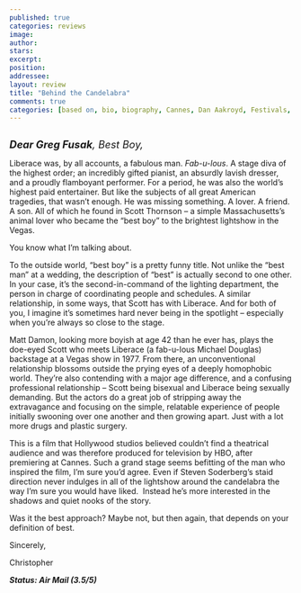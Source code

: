 ```yaml
---
published: true
categories: reviews
image:
author: 
stars: 
excerpt: 
position: 
addressee: 
layout: review
title: "Behind the Candelabra"
comments: true
categories: [based on, bio, biography, Cannes, Dan Aakroyd, Festivals, HBO, inspired by, Liberace, Matt Damon, Michael Douglas, Rob Lowe, True based]
---
```

<div><p><span class="full-image-block ssNonEditable"><span><a href="/letters/2013/5/29/behind-the-candelabra.html"><img src="http://static.squarespace.com/static/5005f6bcc4aa41161b33e89e/5329cf1fe4b07c068ebf74de/5329cf1fe4b07c068ebf7845/1369832357277/Behind%20the%20Candelabra.jpg" alt="" /></a></span></span></p>
<p><span style="font-size:130%;"><em><strong>Dear Greg Fusak</strong>, Best Boy,</em></span></p>
<p>Liberace was, by all accounts, a fabulous man. <em>Fab-u-lous</em>. A stage diva of the highest order; an incredibly gifted pianist, an absurdly lavish dresser, and a proudly flamboyant performer. For a period, he was also the world&rsquo;s highest paid entertainer. But like the subjects of all great American tragedies, that wasn&rsquo;t enough. He was missing something. A lover. A friend. A son. All of which he found in Scott Thornson &ndash; a simple Massachusetts&rsquo;s animal lover who became the &ldquo;best boy&rdquo; to the brightest lightshow in the Vegas.</p>
<p>You know what I&rsquo;m talking about.&nbsp;</p>
<p>To the outside world, &ldquo;best boy&rdquo; is a pretty funny title. Not unlike the &ldquo;best man&rdquo; at a wedding, the description of &ldquo;best&rdquo; is actually second to one other. In your case, it&rsquo;s the second-in-command of the lighting department, the person in charge of coordinating people and schedules. A similar relationship, in some ways, that Scott has with Liberace. And for both of you, I imagine it&rsquo;s sometimes hard never being in the spotlight &ndash; especially when you&rsquo;re always so close to the stage.</p>
<p>Matt Damon, looking more boyish at age 42 than he ever has, plays the doe-eyed Scott who meets Liberace (a fab-u-lous Michael Douglas) backstage at a Vegas show in 1977. From there, an unconventional relationship blossoms outside the prying eyes of a deeply homophobic world. They&rsquo;re also contending with a major age difference, and a confusing professional relationship &ndash; Scott being bisexual and Liberace being sexually demanding. But the actors do a great job of stripping away the extravagance and focusing on the simple, relatable experience of people initially swooning over one another and then growing apart. Just with a lot more drugs and plastic surgery.</p>
<p>This is a film that Hollywood studios believed couldn&rsquo;t find a theatrical audience and was therefore produced for television by HBO, after premiering at Cannes. Such a grand stage seems befitting of the man who inspired the film, I&rsquo;m sure you&rsquo;d agree. Even if Steven Soderberg&rsquo;s staid direction never indulges in all of the lightshow around the candelabra the way I&rsquo;m sure you would have liked.&nbsp; Instead he&rsquo;s more interested in the shadows and quiet nooks of the story.</p>
<p>Was it the best approach? Maybe not, but then again, that depends on your definition of best.&nbsp;</p>
<p>Sincerely,</p>
<p>Christopher</p>
<p><em><strong>Status: Air Mail (3.5/5)</strong></em></p></div>

